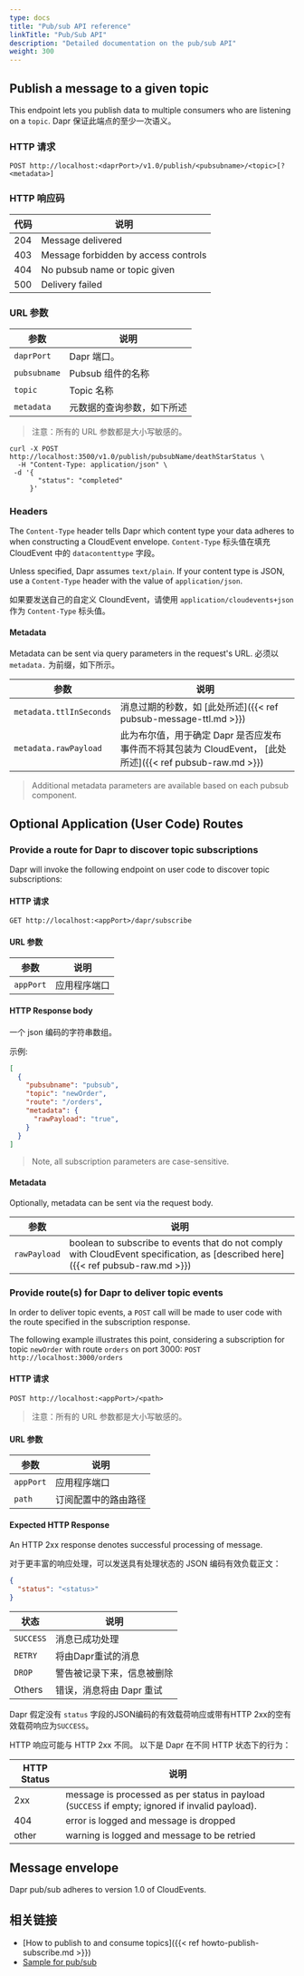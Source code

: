 ```yaml
---
type: docs
title: "Pub/sub API reference"
linkTitle: "Pub/Sub API"
description: "Detailed documentation on the pub/sub API"
weight: 300
---
```


## Publish a message to a given topic

This endpoint lets you publish data to multiple consumers who are listening on a `topic`. Dapr 保证此端点的至少一次语义。

### HTTP 请求

```
POST http://localhost:<daprPort>/v1.0/publish/<pubsubname>/<topic>[?<metadata>]
```

### HTTP 响应码

| 代码  | 说明                                   |
| --- | ------------------------------------ |
| 204 | Message delivered                    |
| 403 | Message forbidden by access controls |
| 404 | No pubsub name or topic given        |
| 500 | Delivery failed                      |

### URL 参数

| 参数           | 说明            |
| ------------ | ------------- |
| `daprPort`   | Dapr 端口。      |
| `pubsubname` | Pubsub 组件的名称  |
| `topic`      | Topic 名称      |
| `metadata`   | 元数据的查询参数，如下所述 |

> 注意：所有的 URL 参数都是大小写敏感的。

```shell
curl -X POST http://localhost:3500/v1.0/publish/pubsubName/deathStarStatus \
  -H "Content-Type: application/json" \
 -d '{
       "status": "completed"
     }'
```

### Headers

The `Content-Type` header tells Dapr which content type your data adheres to when constructing a CloudEvent envelope. `Content-Type` 标头值在填充 CloudEvent 中的 `datacontenttype` 字段。

Unless specified, Dapr assumes `text/plain`. If your content type is JSON, use a `Content-Type` header with the value of `application/json`.

如果要发送自己的自定义 CloundEvent，请使用 `application/cloudevents+json` 作为 `Content-Type` 标头值。

#### Metadata

Metadata can be sent via query parameters in the request's URL. 必须以 `metadata.` 为前缀，如下所示。

| 参数                      | 说明                                                                           |
| ----------------------- | ---------------------------------------------------------------------------- |
| `metadata.ttlInSeconds` | 消息过期的秒数，如 [此处所述]({{< ref pubsub-message-ttl.md >}})                          |
| `metadata.rawPayload`   | 此为布尔值，用于确定 Dapr 是否应发布事件而不将其包装为 CloudEvent， [此处所述]({{< ref pubsub-raw.md >}}) |

> Additional metadata parameters are available based on each pubsub component.

## Optional Application (User Code) Routes

### Provide a route for Dapr to discover topic subscriptions

Dapr will invoke the following endpoint on user code to discover topic subscriptions:

#### HTTP 请求

```
GET http://localhost:<appPort>/dapr/subscribe
```

#### URL 参数

| 参数        | 说明     |
| --------- | ------ |
| `appPort` | 应用程序端口 |

#### HTTP Response body

一个 json 编码的字符串数组。

示例:

```json
[
  {
    "pubsubname": "pubsub",
    "topic": "newOrder",
    "route": "/orders",
    "metadata": {
      "rawPayload": "true",
    }
  }
]
```

> Note, all subscription parameters are case-sensitive.

#### Metadata

Optionally, metadata can be sent via the request body.

| 参数           | 说明                                                                                                                              |
| ------------ | ------------------------------------------------------------------------------------------------------------------------------- |
| `rawPayload` | boolean to subscribe to events that do not comply with CloudEvent specification, as [described here]({{< ref pubsub-raw.md >}}) |

### Provide route(s) for Dapr to deliver topic events

In order to deliver topic events, a `POST` call will be made to user code with the route specified in the subscription response.

The following example illustrates this point, considering a subscription for topic `newOrder` with route `orders` on port 3000: `POST http://localhost:3000/orders`

#### HTTP 请求

```
POST http://localhost:<appPort>/<path>
```

> 注意：所有的 URL 参数都是大小写敏感的。

#### URL 参数

| 参数        | 说明         |
| --------- | ---------- |
| `appPort` | 应用程序端口     |
| `path`    | 订阅配置中的路由路径 |

#### Expected HTTP Response

An HTTP 2xx response denotes successful processing of message.

对于更丰富的响应处理，可以发送具有处理状态的 JSON 编码有效负载正文：

```json
{
  "status": "<status>"
}
```

| 状态        | 说明              |
| --------- | --------------- |
| `SUCCESS` | 消息已成功处理         |
| `RETRY`   | 将由Dapr重试的消息     |
| `DROP`    | 警告被记录下来，信息被删除   |
| Others    | 错误，消息将由 Dapr 重试 |

Dapr 假定没有 `status` 字段的JSON编码的有效载荷响应或带有HTTP 2xx的空有效载荷响应为`SUCCESS`。

HTTP 响应可能与 HTTP 2xx 不同。 以下是 Dapr 在不同 HTTP 状态下的行为：

| HTTP Status | 说明                                                                                              |
| ----------- | ----------------------------------------------------------------------------------------------- |
| 2xx         | message is processed as per status in payload (`SUCCESS` if empty; ignored if invalid payload). |
| 404         | error is logged and message is dropped                                                          |
| other       | warning is logged and message to be retried                                                     |

## Message envelope

Dapr pub/sub adheres to version 1.0 of CloudEvents.

## 相关链接

* [How to publish to and consume topics]({{< ref howto-publish-subscribe.md >}})
* [Sample for pub/sub](https://github.com/dapr/quickstarts/tree/master/tutorials/pub-sub)
